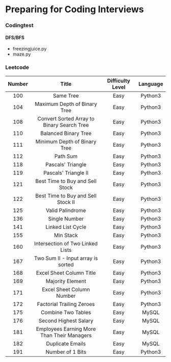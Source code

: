 # Preparing for Coding Interviews
### Codingtest
#### DFS/BFS
- freezingjuice.py
- maze.py
### Leetcode
| Number | Title | Difficulty Level | Language |
| :--------:| :---------------: | :--------------: | :------: |
| 100   | Same Tree         | Easy             | Python3  |
| 104   | Maximum Depth of Binary Tree | Easy             | Python3  |
| 108   | Convert Sorted Array to Binary Search Tree | Easy             | Python3  |
| 110   | Balanced Binary Tree | Easy             | Python3  |
| 111   | Minimum Depth of Binary Tree | Easy             | Python3  |
| 112   | Path Sum | Easy             | Python3  |
| 118   | Pascals' Triangle | Easy             | Python3  |
| 119   | Pascals' Triangle II | Easy             | Python3  |
| 121   | Best Time to Buy and Sell Stock | Easy             | Python3  |
| 122   | Best Time to Buy and Sell Stock II | Easy             | Python3  |
| 125   | Valid Palindrome | Easy             | Python3  |
| 136   | Single Number | Easy             | Python3  |
| 141   | Linked List Cycle | Easy             | Python3  |
| 155   | Min Stack | Easy             | Python3  |
| 160   | Intersection of Two Linked Lists | Easy             | Python3  |
| 167   | Two Sum II - Input array is sorted | Easy             | Python3  |
| 168   | Excel Sheet Column Title | Easy             | Python3  |
| 169   | Majority Element  | Easy             | Python3  |
| 171   | Excel Sheet Column Number | Easy             | Python3  |
| 172   | Factorial Trailing Zeroes | Easy             | Python3  |
| 175   | Combine Two Tables | Easy             | MySQL  |
| 176   | Second Highest Salary | Easy             | MySQL  |
| 181   |  Employees Earning More Than Their Managers | Easy             | MySQL  |
| 182   |  Duplicate Emails | Easy             | MySQL  |
| 191   |  Number of 1 Bits | Easy             | Python3 |
